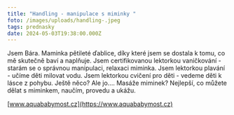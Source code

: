 ```yaml
---
title: "Handling - manipulace s miminky "
foto: /images/uploads/handling-.jpeg
tags: prednasky
date: 2024-05-03T19:38:00.000Z
---
```

Jsem Bára. Maminka pětileté ďablice, díky které jsem se dostala k tomu, co mě skutečně baví a naplňuje. Jsem certifikovanou lektorkou vaničkování - starám se o správnou manipulaci, relaxaci miminka. Jsem lektorkou plavání - učíme děti milovat vodu. Jsem lektorkou cvičení pro děti - vedeme děti k lásce z pohybu. Ještě něco? Ale jo…. Masáže miminek? Nejlepší, co můžete dělat s miminkem, naučím, provedu a ukážu.

[www.aquababymost.cz](https://www.aquababymost.cz)
